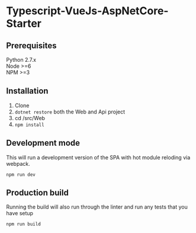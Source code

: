 # Typescript-VueJs-AspNetCore-Starter

## Prerequisites

Python 2.7.x  
Node >=6  
NPM >=3  

## Installation

1. Clone
2. ```dotnet restore``` both the Web and Api project
2. cd /src/Web
3. ```npm install```

## Development mode

This will run a development version of the SPA with hot module reloding via webpack.

```npm run dev```

## Production build

Running the build will also run through the linter and run any tests that you have setup

```npm run build```